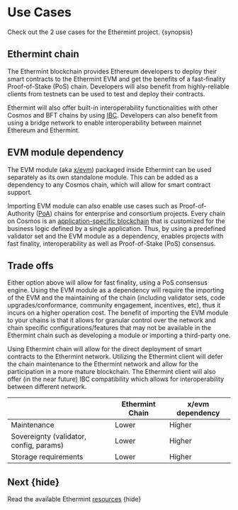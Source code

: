 <!--
order: 3
-->

# Use Cases

Check out the 2 use cases for the Ethermint project. {synopsis}

## Ethermint chain

The Ethermint blockchain provides Ethereum developers to deploy their smart contracts to the
Ethermint EVM and get the benefits of a fast-finality Proof-of-Stake (PoS) chain. Developers will
also benefit from highly-reliable clients from testnets can be used to test and deploy their
contracts.

Ethermint will also offer built-in interoperability functionalities with other Cosmos and BFT chains by using [IBC](https://cosmos.network/ibc). Developers can also benefit from using a bridge network to enable interoperability between mainnet Ethereum and Ethermint.

## EVM module dependency

The EVM module (aka [x/evm](https://github.com/tharsis/ethermint/tree/main/x/evm)) packaged inside
Ethermint can be used separately as its own standalone module. This can be added as a dependency to
any Cosmos chain, which will allow for smart contract support.

Importing EVM module can also enable use cases such as Proof-of-Authority
([PoA](https://en.wikipedia.org/wiki/Proof_of_authority)) chains for enterprise and consortium
projects. Every chain on Cosmos is an [application-specific
blockchain](https://docs.cosmos.network/master/intro/why-app-specific.html) that is customized for
the business logic defined by a single application. Thus, by using a predefined validator set and
the EVM module as a dependency, enables projects with fast finality, interoperability as well as
Proof-of-Stake (PoS) consensus.

## Trade offs

Either option above will allow for fast finality, using a PoS consensus engine. Using the EVM module
as a dependency will require the importing of the EVM and the maintaining of the chain (including
validator sets, code upgrades/conformance, community engagement, incentives, etc), thus it incurs on a
higher operation cost. The benefit of importing the EVM module to your chains is that it allows for
granular control over the network and chain specific configurations/features that may not be
available in the Ethermint chain such as developing a module or importing a third-party one.

Using Ethermint chain will allow for the direct deployment of smart contracts to the Ethermint
network. Utilizing the Ethermint client will defer the chain maintenance to the Ethermint network
and allow for the participation in a more mature blockchain. The Ethermint client will also offer
(in the near future) IBC compatibility which allows for interoperability between different network.

|                                         | Ethermint Chain | x/evm dependency |
|-----------------------------------------|-----------------|------------------|
| Maintenance                             | Lower           | Higher           |
| Sovereignty (validator, config, params) | Lower           | Higher           |
| Storage requirements                    | Lower           | Higher           |

## Next {hide}

Read the available Ethermint [resources](./resources.md) {hide}
